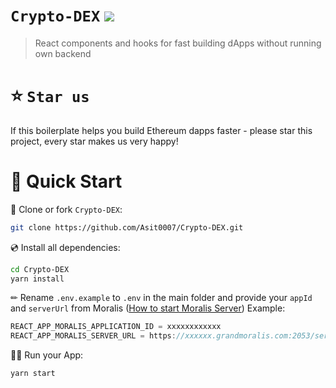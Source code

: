 # `Crypto-DEX` ![](https://visitor-badge.glitch.me/badge?page_id=Asit0007.Crypto-DEX)

> React components and hooks for fast building dApps without running own backend

# ⭐️ `Star us`

If this boilerplate helps you build Ethereum dapps faster - please star this project, every star makes us very happy!

# 🚀 Quick Start

📄 Clone or fork `Crypto-DEX`:

```sh
git clone https://github.com/Asit0007/Crypto-DEX.git
```

💿 Install all dependencies:

```sh
cd Crypto-DEX
yarn install
```

✏ Rename `.env.example` to `.env` in the main folder and provide your `appId` and `serverUrl` from Moralis ([How to start Moralis Server](https://docs.moralis.io/moralis-server/getting-started/create-a-moralis-server))
Example:

```jsx
REACT_APP_MORALIS_APPLICATION_ID = xxxxxxxxxxxx
REACT_APP_MORALIS_SERVER_URL = https://xxxxxx.grandmoralis.com:2053/server
```

🚴‍♂️ Run your App:

```sh
yarn start
```
